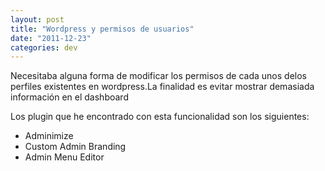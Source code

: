 ```yaml
---
layout: post
title: "Wordpress y permisos de usuarios"
date: "2011-12-23"
categories: dev
---
```


Necesitaba alguna forma de modificar los permisos de cada unos delos perfiles existentes en wordpress.La finalidad es evitar mostrar demasiada información en el dashboard

Los plugin que he encontrado con esta funcionalidad son los siguientes:

- Adminimize
- Custom Admin Branding
- Admin Menu Editor
